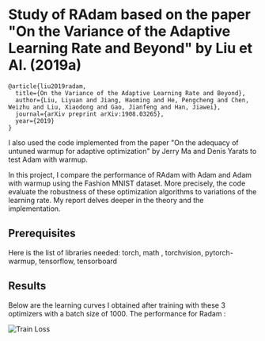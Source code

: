 # Study of RAdam based on the paper "On the Variance of the Adaptive Learning Rate and Beyond" by Liu et Al. (2019a)

```
@article{liu2019radam,
  title={On the Variance of the Adaptive Learning Rate and Beyond},
  author={Liu, Liyuan and Jiang, Haoming and He, Pengcheng and Chen, Weizhu and Liu, Xiaodong and Gao, Jianfeng and Han, Jiawei},
  journal={arXiv preprint arXiv:1908.03265},
  year={2019}
}
```
I also used the code implemented from the paper "On the adequacy of untuned warmup for adaptive optimization" by Jerry Ma and Denis Yarats to test Adam with warmup.


In this project, I compare the performance of RAdam with Adam and Adam with warmup using the Fashion MNIST dataset. More precisely, the code evaluate the robustness of these optimization algorithms to variations of the learning rate. My report 
delves deeper in the theory and the implementation.

## Prerequisites

Here is the list of libraries needed: torch, math , torchvision, pytorch-warmup, tensorflow, tensorboard


## Results

Below are the learning curves I obtained after training with these 3 optimizers with a batch size of 1000.
The performance for Radam : 

![Train Loss](https://github.com/marl917/radam-optimizer/blob/master/images/Accuracy_Radam_lr_r.png)



